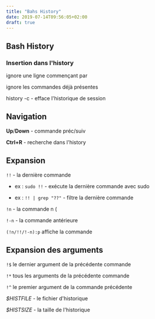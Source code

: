 ```yaml
---
title: "Bahs History"
date: 2019-07-14T09:56:05+02:00
draft: true
---
```


## Bash History

### Insertion dans l'history

ignore une ligne commençant par <space>

ignore les commandes déjà présentes

history -c - efface l'historique de session

## Navigation

**Up**/**Down** - commande préc/suiv

**Ctrl+R** - recherche dans l'history

## Expansion

`!!` - la dernière commande

- ex : `sudo !!` - exécute la dernière commande avec sudo

- ex : `!! | grep "??"` - filtre la dernière commande

`!n` - la commande n (

`!-n` - la commande antérieure

`(!n/!!/!-n):p` affiche la commande

## Expansion des arguments

`!$` le dernier argument de la précédente commande

`!*` tous les arguments de la précédente commande

`!^` le premier argument de la commande précédente

_\$HISTFILE_ - le fichier d'historique

_\$HISTSIZE_ - la taille de l'historique
